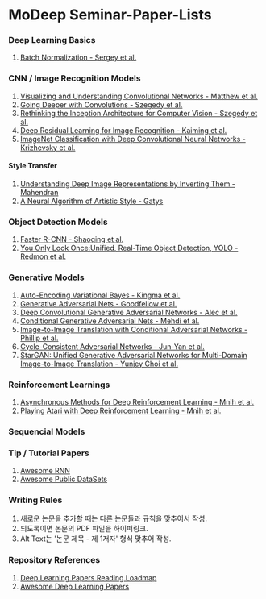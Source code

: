 # MoDeep Seminar-Paper-Lists

### Deep Learning Basics
1. [Batch Normalization - Sergey et al.](https://arxiv.org/pdf/1502.03167.pdf)

### CNN / Image Recognition Models
1. [Visualizing and Understanding Convolutional Networks - Matthew et al.](https://arxiv.org/abs/1311.2901)
2. [Going Deeper with Convolutions - Szegedy et al.](https://arxiv.org/abs/1409.4842)
3. [Rethinking the Inception Architecture for Computer Vision - Szegedy et al.](https://arxiv.org/abs/1512.00567)
4. [Deep Residual Learning for Image Recognition - Kaiming et al.](https://arxiv.org/abs/1512.03385)
5. [ImageNet Classification with Deep Convolutional Neural Networks - Krizhevsky et al.](https://papers.nips.cc/paper/4824-imagenet-classification-with-deep-convolutional-neural-networks)

#### Style Transfer
1. [Understanding Deep Image Representations by Inverting Them - Mahendran](https://arxiv.org/abs/1412.0035)
2. [A Neural Algorithm of Artistic Style - Gatys](https://arxiv.org/abs/1508.06576)

### Object Detection Models
1. [Faster R-CNN - Shaoqing et al.](https://arxiv.org/pdf/1506.01497.pdf)
2. [You Only Look Once:Unified, Real-Time Object Detection, YOLO - Redmon et al.](https://arxiv.org/pdf/1506.02640.pdf)

### Generative Models
1. [Auto-Encoding Variational Bayes - Kingma et al.](https://arxiv.org/pdf/1312.6114.pdf)
2. [Generative Adversarial Nets - Goodfellow et al.](https://arxiv.org/pdf/1406.2661.pdf)
3. [Deep Convolutional Generative Adversarial Networks - Alec et al.](https://arxiv.org/pdf/1511.06434.pdf)
4. [Conditional Generative Adversarial Nets - Mehdi et al.](https://arxiv.org/pdf/1411.1784.pdf)
5. [Image-to-Image Translation with Conditional Adversarial Networks - Phillip et al.](https://arxiv.org/pdf/1611.07004.pdf)
6. [Cycle-Consistent Adversarial Networks - Jun-Yan et al.](https://arxiv.org/pdf/1703.10593.pdf)
7. [StarGAN: Unified Generative Adversarial Networks for Multi-Domain Image-to-Image Translation - Yunjey Choi et al.](https://arxiv.org/pdf/1711.09020.pdf) 

### Reinforcement Learnings
1. [Asynchronous Methods for Deep Reinforcement Learning - Mnih et al.](https://arxiv.org/abs/1602.01783)
2. [Playing Atari with Deep Reinforcement Learning - Mnih et al.](https://arxiv.org/abs/1312.5602)

### Sequencial Models

### Tip / Tutorial Papers
1. [Awesome RNN](https://github.com/kjw0612/awesome-rnn)
2. [Awesome Public DataSets](https://github.com/awesomedata/awesome-public-datasets) 

### Writing Rules
1. 새로운 논문을 추가할 때는 다른 논문들과 규칙을 맞추어서 작성.
2. 되도록이면 논문의 PDF 파일을 하이퍼링크.
3. Alt Text는 '논문 제목 - 제 1저자' 형식 맞추어 작성.

### Repository References
1. [Deep Learning Papers Reading Loadmap](https://github.com/songrotek/Deep-Learning-Papers-Reading-Roadmap)
2. [Awesome Deep Learning Papers](https://github.com/terryum/awesome-deep-learning-papers)
